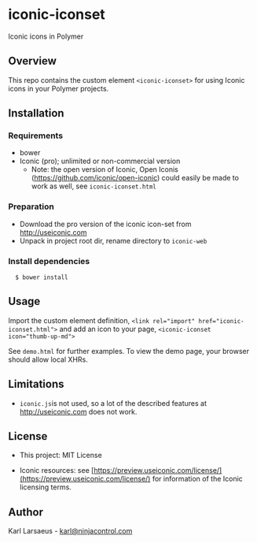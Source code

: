 iconic-iconset
==============

Iconic icons in Polymer

## Overview

This repo contains the custom element `<iconic-iconset>` for using Iconic icons in your Polymer projects.


## Installation

### Requirements

* bower
* Iconic (pro); unlimited or non-commercial version
  - Note: the open version of Iconic, Open Iconis (https://github.com/iconic/open-iconic) could easily be
    made to work as well, see `iconic-iconset.html`

### Preparation

* Download the pro version of the iconic icon-set from http://useiconic.com
* Unpack in project root dir, rename directory to `iconic-web`


### Install dependencies

~~~
  $ bower install
~~~

## Usage

Import the custom element definition, `<link rel="import" href="iconic-iconset.html">` and add an icon to your page,  `<iconic-iconset icon="thumb-up-md">`

See `demo.html` for further examples. To view the demo page, your browser should allow local XHRs.

## Limitations

- `iconic.js`is not used, so a lot of the described features at http://useiconic.com does not work.

## License

- This project: MIT License

- Iconic resources: see [https://preview.useiconic.com/license/](https://preview.useiconic.com/license/) for information of the Iconic licensing terms.

## Author

Karl Larsaeus - <karl@ninjacontrol.com>
